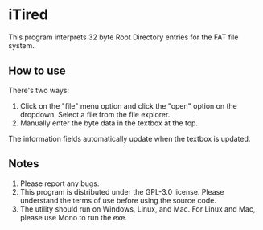 # iTired

This program interprets 32 byte Root Directory entries for the FAT file system.

How to use
----------
There's two ways:
1. Click on the "file" menu option and click the "open" option on the dropdown. Select a file from the file explorer.
2. Manually enter the byte data in the textbox at the top.

The information fields automatically update when the textbox is updated.

Notes
-----

1. Please report any bugs.
2. This program is distributed under the GPL-3.0 license. Please understand the terms of use before using the source code.
3. The utility should run on Windows, Linux, and Mac. For Linux and Mac, please use Mono to run the exe.
